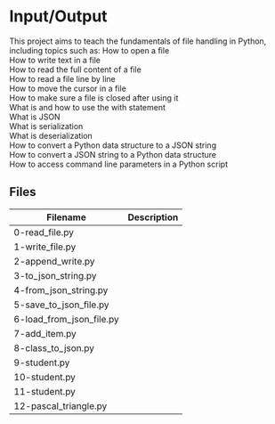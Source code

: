# Input/Output
This project aims to teach the fundamentals of file handling in Python, including topics such as:
  How to open a file  
  How to write text in a file  
  How to read the full content of a file  
  How to read a file line by line  
  How to move the cursor in a file  
  How to make sure a file is closed after using it  
  What is and how to use the with statement  
  What is JSON  
  What is serialization  
  What is deserialization  
  How to convert a Python data structure to a JSON string  
  How to convert a JSON string to a Python data structure  
  How to access command line parameters in a Python script  

## Files

| Filename | Description |
| -------- | ----------- |
| 0-read_file.py | 
| 1-write_file.py | 
| 2-append_write.py | 
| 3-to_json_string.py | 
| 4-from_json_string.py | 
| 5-save_to_json_file.py | 
| 6-load_from_json_file.py | 
| 7-add_item.py | 
| 8-class_to_json.py | 
| 9-student.py | 
| 10-student.py | 
| 11-student.py | 
| 12-pascal_triangle.py | 
